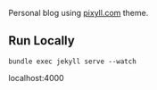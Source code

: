 Personal blog using [pixyll.com](http://www.pixyll.com) theme.

## Run Locally
```
bundle exec jekyll serve --watch
```

localhost:4000